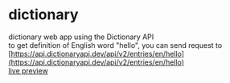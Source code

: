# dictionary

dictionary web app using the Dictionary API<br/>
to get definition of English word "hello", you can send request to <br/>
[https://api.dictionaryapi.dev/api/v2/entries/en/hello](https://api.dictionaryapi.dev/api/v2/entries/en/hello) <br/>
[live preview](https://dictionary-pi-five.vercel.app/)
